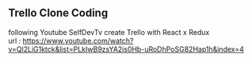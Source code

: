 ## Trello Clone Coding 
following Youtube SelfDevTv create Trello with React x Redux <br>
url : <src> https://www.youtube.com/watch?v=Ql2LiG1ktck&list=PLkIwB9zsYA2is0Hb-uRoDhPoSG82Hap1h&index=4 </src>

